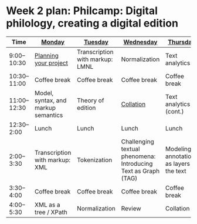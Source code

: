 # Week 2 plan: Philcamp: Digital philology, creating a digital edition

Time | [Monday](week_2_day_1_plan.md) |[Tuesday](week_2_day_2_plan.md) |[Wednesday](week_2_day_3_plan.md) |[Thursday](week_2_day_4_plan.md) |[Friday](week_2_day_5_plan.md) |
---- | ---- | ---- | ---- | ---- | ----
9:00–10:30 |  [Planning your project](project_planning.md) | Transcription with markup: LMNL | Normalization | Text analytics 1 | Text analytics 2 
10:30–11:00 |  Coffee break | Coffee break | Coffee break | Coffee break | Coffee break 
11:00–12:30 |  Model, syntax, and markup semantics | Theory of edition | [Collation](https://github.com/Pittsburgh-NEH-Institute/Institute-Materials-2017/tree/master/schedule/week_2/collation) | Text analytics 1 (cont.) | Text analytics 2 (cont.) 
12:30–2:00 |  Lunch | Lunch | Lunch | Lunch | Lunch 
2:00–3:30 |  Transcription with markup: XML | Tokenization | Challenging textual phenomena: Introducing Text as Graph (TAG) | Modeling: annotations as layers to the text | Queries and XML 
3:30–4:00 |  Coffee break | Coffee break | Coffee break | Coffee break | Coffee break 
4:00–5:30 |  XML as a tree / XPath | Normalization | Review | Collation 2 | Visualization as outcome 

